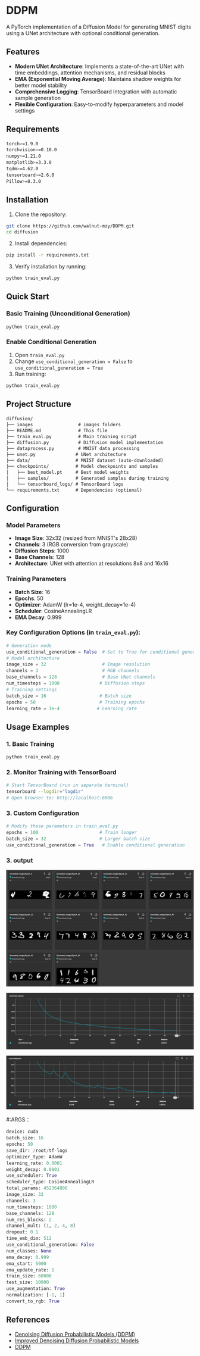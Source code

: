 # DDPM

A PyTorch implementation of a Diffusion Model for generating MNIST digits using a UNet architecture with optional conditional generation.

## Features

- **Modern UNet Architecture**: Implements a state-of-the-art UNet with time embeddings, attention mechanisms, and residual blocks
- **EMA (Exponential Moving Average)**: Maintains shadow weights for better model stability
- **Comprehensive Logging**: TensorBoard integration with automatic sample generation
- **Flexible Configuration**: Easy-to-modify hyperparameters and model settings

## Requirements

```bash
torch>=1.9.0
torchvision>=0.10.0
numpy>=1.21.0
matplotlib>=3.3.0
tqdm>=4.62.0
tensorboard>=2.6.0
Pillow>=8.3.0
```

## Installation

1. Clone the repository:

```bash
git clone https://github.com/walnut-mzy/DDPM.git
cd diffusion
```

2. Install dependencies:

```bash
pip install -r requirements.txt
```

3. Verify installation by running:

```bash
python train_eval.py 
```

## Quick Start

### Basic Training (Unconditional Generation)

```bash
python train_eval.py
```

### Enable Conditional Generation

1. Open `train_eval.py`
2. Change `use_conditional_generation = False` to `use_conditional_generation = True`
3. Run training:

```bash
python train_eval.py
```

##  Project Structure

```
diffusion/
├── images                 # images folders
├── README.md              # This file
├── train_eval.py          # Main training script
├── diffusion.py           # Diffusion model implementation
├── dataprocess.py         # MNIST data processing
├── unet.py               # UNet architecture
├── data/                 # MNIST dataset (auto-downloaded)
├── checkpoints/          # Model checkpoints and samples
│   ├── best_model.pt     # Best model weights
│   ├── samples/          # Generated samples during training
│   └── tensorboard_logs/ # TensorBoard logs
└── requirements.txt      # Dependencies (optional)
```

## Configuration

### Model Parameters

- **Image Size**: 32x32 (resized from MNIST's 28x28)
- **Channels**: 3 (RGB conversion from grayscale)
- **Diffusion Steps**: 1000
- **Base Channels**: 128
- **Architecture**: UNet with attention at resolutions 8x8 and 16x16

### Training Parameters

- **Batch Size**: 16
- **Epochs**: 50
- **Optimizer**: AdamW (lr=1e-4, weight_decay=1e-4)
- **Scheduler**: CosineAnnealingLR
- **EMA Decay**: 0.999

### Key Configuration Options (in `train_eval.py`):

```python
# Generation mode
use_conditional_generation = False  # Set to True for conditional generation
# Model architecture
image_size = 32                     # Image resolution
channels = 3                        # RGB channels
base_channels = 128                 # Base UNet channels
num_timesteps = 1000               # Diffusion steps
# Training settings
batch_size = 16                    # Batch size
epochs = 50                        # Training epochs
learning_rate = 1e-4              # Learning rate
```

##  Usage Examples

### 1. Basic Training

```python
python train_eval.py
```

### 2. Monitor Training with TensorBoard

```bash
# Start TensorBoard (run in separate terminal)
tensorboard --logdir="logdir"
# Open browser to: http://localhost:6006
```

### 3. Custom Configuration

```python
# Modify these parameters in train_eval.py
epochs = 100                       # Train longer
batch_size = 32                    # Larger batch size
use_conditional_generation = True   # Enable conditional generation
```

### 3. output

![1749259952624](images/README/1749259952624.png)

![1749259991372](images/README/1749259991372.png)

![1749260021064](images/README/1749260021064.png)

\#:ARGS：

~~~python
device: cuda
batch_size: 16
epochs: 50
save_dir: /root/tf-logs
optimizer_type: AdamW
learning_rate: 0.0001
weight_decay: 0.0001
use_scheduler: True
scheduler_type: CosineAnnealingLR
total_params: 452364806
image_size: 32
channels: 3
num_timesteps: 1000
base_channels: 128
num_res_blocks: 2
channel_mult: (1, 2, 4, 8)
dropout: 0.1
time_emb_dim: 512
use_conditional_generation: False
num_classes: None
ema_decay: 0.999
ema_start: 5000
ema_update_rate: 1
train_size: 60000
test_size: 10000
use_augmentation: True
normalization: [-1, 1]
convert_to_rgb: True
~~~

## References

- [Denoising Diffusion Probabilistic Models (DDPM)](https://arxiv.org/abs/2006.11239)
- [Improved Denoising Diffusion Probabilistic Models](https://arxiv.org/abs/2102.09672)
- [DDPM](https://github.com/abarankab/DDPM/)
